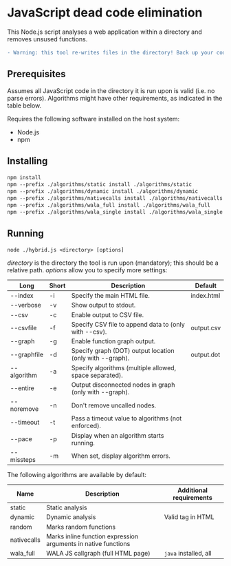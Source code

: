 # JavaScript dead code elimination
This Node.js script analyses a web application within a directory and removes unsused functions.

```diff
- Warning: this tool re-writes files in the directory! Back up your code before running.
```



## Prerequisites
Assumes all JavaScript code in the directory it is run upon is valid (i.e. no parse errors).
Algorithms might have other requirements, as indicated in the table below.

Requires the following software installed on the host system:

+ Node.js
+ npm






## Installing
```
npm install
npm --prefix ./algorithms/static install ./algorithms/static
npm --prefix ./algorithms/dynamic install ./algorithms/dynamic
npm --prefix ./algorithms/nativecalls install ./algorithms/nativecalls
npm --prefix ./algorithms/wala_full install ./algorithms/wala_full
npm --prefix ./algorithms/wala_single install ./algorithms/wala_single
```



## Running
```
node ./hybrid.js <directory> [options]
```
_directory_ is the directory the tool is run upon (mandatory); this should be a relative path. _options_ allow you to specify more settings:

| Long         | Short | Description                                              | Default             |
|--------------|-------|----------------------------------------------------------|---------------------|
| --index      | -i    | Specify the main HTML file.                              | index.html          |
| --verbose    | -v    | Show output to stdout.                                   |                     |
| --csv        | -c    | Enable output to CSV file.                               |                     |
| --csvfile    | -f    | Specify CSV file to append data to (only with --csv).    | output.csv          |
| --graph      | -g    | Enable function graph output.                            |                     |
| --graphfile  | -d    | Specify graph (DOT) output location (only with --graph). | output.dot          |
| --algorithm  | -a    | Specify algorithms (multiple allowed, space separated).  |                     |
| --entire     | -e    | Output disconnected nodes in graph (only with --graph).  |                     |
| --noremove   | -n    | Don't remove uncalled nodes.                             |                     |
| --timeout    | -t    | Pass a timeout value to algorithms (not enforced).       |                     |
| --pace       | -p    | Display when an algorithm starts running.                |                     |
| --missteps   | -m    | When set, display algorithm errors.                      |                     |


The following algorithms are available by default:

| Name         | Description                                                    | Additional requirements                                  |
|--------------|----------------------------------------------------------------|----------------------------------------------------------|
| static       | Static analysis                                                |                                                          |
| dynamic      | Dynamic analysis                                               | Valid <head> tag in HTML                                 |
| random       | Marks random functions                                         |                                                          |
| nativecalls  | Marks inline function expression arguments in native functions |                                                          |
| wala_full    | WALA JS callgraph (full HTML page)                             | `java` installed, all <script> tags should be JavaScript |
| wala_single  | WALA JS callgraph (per-file only)                              | `java` installed                                         |





The csv file has the following columns:
```
directory name, JS scripts processed, # functions, # functions removed, run time (in ms), algorithm info, error messages, on load browser error?
```

The graph file is outputted in DOT format, which you can visualize online [here](http://www.webgraphviz.com/) or on the command line with `dot` (e.g. `dot -Tpng output.dot -o output.png`).



### Example
Directory _foo_ with index file _app.html_, appending result data to _bar.csv_, with the static and dynamic algorithms:
```
node hybrid.js foo --index app.html --csv --csvfile bar.csv --algorithm static dynamic
```



## How does it work?
Because no single analysis tool can ever be certain it found the complete call graph, we start out with a complete digraph (i.e. all nodes (functions) are connected).
Each analysis tool ('algorithm') is allowed to mark edges. In the end, all unmarked edges are removed.

![Example function graph](graph.png)





## Extending
You can add custom algorithms by writing an adapter.
For more information, see the [`example` adapter source](algorithms/example.js). The adapter file should be placed in the `algorithms` folder.
To prevent collisions, any dependencies should be placed in a folder with the same name, e.g. for the algorithm `example`, place dependencies in `algorithms/example/`.
Then, use the --algorithm flag to specify the new algorithm.

Algorithms should only mark edges (with the provided `find_node` and `mark` functions), and not modify the files or nodes (graph) in any other way.



## Attributions
This project heavily relies on code from several other projects:

+ [abort/javascript-call-graph](https://github.com/abort/javascript-call-graph/) - `static` and `nativecalls` algorithms
+ [wala/WALA](https://github.com/wala/WALA/) - `walacg` algorithm (source can be found [here](../WalaCG/WalaCG.java))

More information on other used packages and libraries can be found in the `package.json` files in the project.
